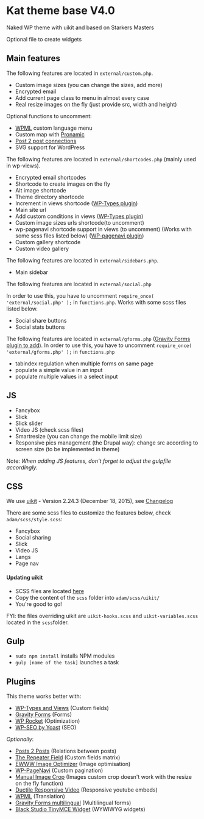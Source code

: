 # Kat theme base V4.0

Naked WP theme with uikit and based on Starkers Masters

Optional file to create widgets

## Main features

The following features are located in `external/custom.php`.

- Custom image sizes (you can change the sizes, add more)
- Encrypted email
- Add current page class to menu in almost every case
- Real resize images on the fly (just provide src, width and height)

Optional functions to uncomment:
- [WPML](https://wpml.org/) custom language menu
- Custom map with [Pronamic](https://wordpress.org/plugins/pronamic-google-maps/)
- [Post 2 post connections](https://wordpress.org/plugins/posts-to-posts/)
- SVG support for WordPress


The following features are located in `external/shortcodes.php` (mainly used in wp-views).

<!-- - Shortcode for icon svgs (to be used in 2 years) :p -->
- Encrypted email shortcodes
- Shortcode to create images on the fly
- Alt image shortcode
- Theme directory shortcode
- Increment in views shortcode ([WP-Types plugin](http://wp-types.com/))
- Main site url
- Add custom conditions in views ([WP-Types plugin](http://wp-types.com/))
- Custom image sizes urls shortcode(to uncomment)
- wp-pagenavi shortcode support in views (to uncomment) (Works with some scss files listed below) ([WP-pagenavi plugin](https://wordpress.org/plugins/wp-pagenavi/))
- Custom gallery shortcode
- Custom video gallery

The following features are located in `external/sidebars.php`.

- Main sidebar

The following features are located in `external/social.php`

In order to use this, you have to uncomment `require_once( 'external/social.php' );` in `functions.php`.
Works with some scss files listed below.

- Social share buttons
- Social stats buttons

The following features are located in `external/gforms.php` ([Gravity Forms plugin to add](http://www.gravityforms.com/)).
In order to use this, you have to uncomment `require_once( 'external/gforms.php' );` in `functions.php`

- tabindex regulation when multiple forms on same page
- populate a simple value in an input
- populate multiple values in a select input

## JS

- Fancybox
- Slick
- Slick slider
- Video JS (check scss files)
- Smartresize (you can change the mobile limit size)
- Responsive pics management (the Drupal way): change src according to screen size (to be implemented in theme)


Note: *When adding JS features, don't forget to adjust the gulpfile accordingly.*

## CSS

We use [uikit](https://github.com/uikit/uikit) - Version 2.24.3 (December 18, 2015), see [Changelog](https://github.com/uikit/uikit/blob/develop/CHANGELOG.md)

There are some scss files to customize the features below, check `adam/scss/style.scss`:

- Fancybox
- Social sharing
- Slick
- Video JS
- Langs
- Page nav

#### Updating uikit

- SCSS files are located [here](https://github.com/uikit/bower-uikit)
- Copy the content of the `scss` folder into `adam/scss/uikit/`
- You're good to go!

FYI: the files overriding uikit are `uikit-hooks.scss` and `uikit-variables.scss` located in the `scss`folder.

## Gulp

- `sudo npm install` installs NPM modules
- `gulp [name of the task]` launches a task


## Plugins

This theme works better with:

- [WP-Types and Views](http://wp-types.com/) (Custom fields)
- [Gravity Forms](http://www.gravityforms.com/) (Forms)
- [WP Rocket](http://wp-rocket.me/) (Optimization)
- [WP-SEO by Yoast](https://wordpress.org/plugins/wordpress-seo/) (SEO)

*Optionally*:

- [Posts 2 Posts](https://wordpress.org/plugins/posts-to-posts/) (Relations between posts)
- [The Repeater Field](https://wordpress.org/plugins/ewww-image-optimizer/) (Custom fields matrix)
- [EWWW Image Optimizer](https://wordpress.org/plugins/posts-to-posts/) (Image optimisation)
- [WP-PageNavi](https://wordpress.org/plugins/wp-pagenavi/) (Custom pagination)
- [Manual Image Crop](https://wordpress.org/plugins/manual-image-crop/) (Images custom crop doesn't work with the resize on the fly function)
- [Ductile Responsive Video](https://wordpress.org/plugins/ductile-responsive-video/) (Responsive youtube embeds)
- [WPML](https://wpml.org/) (Translation)
- [Gravity Forms multilingual](https://wpml.org/documentation/related-projects/gravity-forms-multilingual/) (Multilingual forms)
- [Black Studio TinyMCE Widget](https://wordpress.org/plugins/black-studio-tinymce-widget/) (WYWIWYG widgets)
